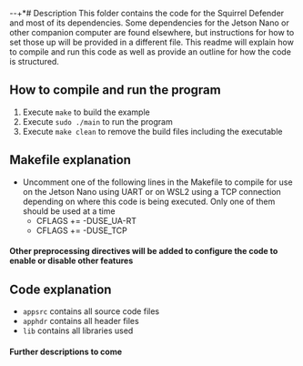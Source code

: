 -*-*+*# Description
This folder contains the code for the Squirrel Defender and most of its dependencies.  Some dependencies for the Jetson Nano or other companion computer are found elsewhere, but instructions for how to set those up will be provided in a different file.  This readme will explain how to compile and run this code as well as provide an outline for how the code is structured.

## How to compile and run the program
1. Execute `make` to build the example
2. Execute `sudo ./main` to run the program
3. Execute `make clean` to remove the build files including the executable

## Makefile explanation
- Uncomment one of the following lines in the Makefile to compile for use on
   the Jetson Nano using UART or on WSL2 using a TCP connection depending on where this
   code is being executed.  Only one of them should be used at a time
   - CFLAGS += -DUSE_UA-RT
   - CFLAGS += -DUSE_TCP

#### Other preprocessing directives will be added to configure the code to enable or disable other features

## Code explanation
- `appsrc` contains all source code files
- `apphdr` contains all header files
- `lib` contains all libraries used 

#### Further descriptions to come